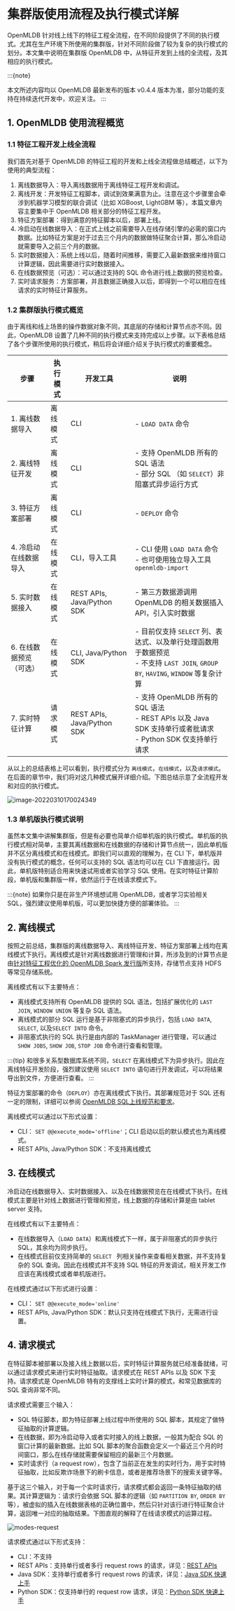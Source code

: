 # 集群版使用流程及执行模式详解

OpenMLDB 针对线上线下的特征工程全流程，在不同阶段提供了不同的执行模式。尤其在生产环境下所使用的集群版，针对不同阶段做了较为复杂的执行模式的划分。本文集中说明在集群版 OpenMLDB 中，从特征开发到上线的全流程，及其相应的执行模式。

:::{note}

本文所述内容均以 OpenMLDB 最新发布的版本 v0.4.4 版本为准，部分功能的支持在持续迭代开发中，欢迎关注。
:::

## 1. OpenMLDB 使用流程概览

### 1.1 特征工程开发上线全流程

我们首先对基于 OpenMLDB 的特征工程的开发和上线全流程做总结概述，以下为使用的典型流程：

1. 离线数据导入：导入离线数据用于离线特征工程开发和调试。
2. 离线开发：开发特征工程脚本，调试到效果满意为止。注意在这个步骤里会牵涉到机器学习模型的联合调试（比如 XGBoost, LightGBM 等），本篇文章内容主要集中于 OpenMLDB 相关部分的特征工程开发。
3. 特征方案部署：得到满意的特征脚本以后，部署上线。
4. 冷启动在线数据导入：在正式上线之前需要导入在线存储引擎的必需的窗口内数据。比如特征方案是对于过去三个月内的数据做特征聚合计算，那么冷启动就需要导入之前三个月的数据。
4. 实时数据接入：系统上线以后，随着时间推移，需要汇入最新数据来维持窗口计算逻辑，因此需要进行实时数据接入。
5. 在线数据预览（可选）：可以通过支持的 SQL 命令进行线上数据的预览检查。
6. 实时请求服务：方案部署，并且数据正确接入以后，即得到一个可以相应在线请求的实时特征计算服务。

### 1.2 集群版执行模式概览

由于离线和线上场景的操作数据对象不同，其底层的存储和计算节点亦不同。因此，OpenMLDB 设置了几种不同的执行模式来支持完成以上步骤。以下表格总结了各个步骤所使用的执行模式，稍后将会详细介绍关于执行模式的重要概念。


| 步骤                    | 执行模式 | 开发工具                   | 说明                                                         |
| ----------------------- | -------- | -------------------------- | ------------------------------------------------------------ |
| 1. 离线数据导入         | 离线模式 | CLI                        | - `LOAD DATA` 命令<br />                                     |
| 2. 离线特征开发         | 离线模式 | CLI                        | - 支持 OpenMLDB 所有的 SQL 语法<br />- 部分 SQL （如 `SELECT`）非阻塞式异步运行方式 |
| 3. 特征方案部署         | 离线模式 | CLI                        | - `DEPLOY` 命令                                              |
| 4. 冷启动在线数据导入   | 在线模式 | CLI，导入工具              | - CLI 使用 `LOAD DATA` 命令<br />- 也可使用独立导入工具 `openmldb-import` |
| 5. 实时数据接入         | 在线模式 | REST APIs, Java/Python SDK | - 第三方数据源调用 OpenMLDB 的相关数据插入 API，引入实时数据 |
| 6. 在线数据预览（可选） | 在线模式 | CLI, Java/Python SDK       | - 目前仅支持 `SELECT` 列、表达式、以及单行处理函数用于数据预览<br />- 不支持 `LAST JOIN`, `GROUP BY`, `HAVING`, `WINDOW` 等复杂计算<br /> |
| 7. 实时特征计算         | 请求模式 | REST APIs, Java/Python SDK | - 支持 OpenMLDB 所有的 SQL 语法<br />- REST APIs 以及 Java SDK 支持单行或者批请求<br />- Python SDK 仅支持单行请求 |

从以上的总结表格上可以看到，执行模式分为 `离线模式`，`在线模式`，以及`请求模式`。在后面的章节中，我们将对这几种模式展开详细介绍。下图总结示意了全流程开发和对应的执行模式。

![image-20220310170024349](images/modes-flow.png)

### 1.3 单机版执行模式说明

虽然本文集中讲解集群版，但是有必要也简单介绍单机版的执行模式。单机版的执行模式相对简单，主要其离线数据和在线数据的存储和计算节点统一，因此单机版并不区分离线模式和在线模式。即我们可以直观的理解为，在 CLI 下，单机版并没有执行模式的概念，任何可以支持的 SQL 语法均可以在 CLI 下直接运行。因此，单机版特别适合用来快速试用或者实验学习 SQL 使用。在实时特征计算阶段，单机版和集群版一样，依然运行于在线请求模式下。

:::{note}
如果你只是在非生产环境想试用 OpenMLDB，或者学习实验相关 SQL，强烈建议使用单机版，可以更加快捷方便的部署体验。
:::

## 2. 离线模式

按照之前总结，集群版的离线数据导入、离线特征开发、特征方案部署上线均在离线模式下执行。离线模式是针对离线数据进行管理和计算，所涉及到的计算节点是由[针对特征工程优化的 OpenMLDB Spark 发行版](http://docs-cn.openmldb.ai/2620858)所支持，存储节点支持 HDFS 等常见存储系统。

离线模式有以下主要特点：

- 离线模式支持所有 OpenMLDB 提供的 SQL 语法，包括扩展优化的 `LAST JOIN`, `WINDOW UNION` 等复杂 SQL 语法。
- 离线模式的部分 SQL 运行是基于非阻塞式的异步执行，包括 `LOAD DATA`, `SELECT`, 以及`SELECT INTO` 命令。
- 非阻塞式执行的 SQL 执行是由内部的 TaskManager 进行管理，可以通过 `SHOW JOBS`, `SHOW JOB`, `STOP JOB` 命令进行查看和管理。

:::{tip}
和很多关系型数据库系统不同，`SELECT` 在离线模式下为异步执行。因此在离线特征开发阶段，强烈建议使用 `SELECT INTO` 语句进行开发调试，可以将结果导出到文件，方便进行查看。
:::

特征方案部署的命令（`DEPLOY`）亦在离线模式下执行。其部署规范对于 SQL 还有一定的限制，详细可以参阅 [OpenMLDB SQL上线规范和要求](http://docs-cn.openmldb.ai/2620917)。

离线模式可以通过以下形式设置：

- CLI： `SET @@execute_mode='offline'`；CLI 启动以后的默认模式也为离线模式。
- REST APIs, Java/Python SDK：不支持离线模式

## 3. 在线模式

冷启动在线数据导入、实时数据接入、以及在线数据预览在在线模式下执行。在线模式主要是针对线上数据进行管理和预览，线上数据的存储和计算是由 tablet server 支持。

在线模式有以下主要特点：

- 在线数据导入（`LOAD DATA`）和离线模式下一样，属于非阻塞式的异步执行 SQL，其余均为同步执行。
- 在线模式目前仅支持简单的 `SELECT ` 列相关操作来查看相关数据，并不支持复杂的 SQL 查询。因此在线模式并不支持 SQL 特征的开发调试，相关开发工作应该在离线模式或者单机版进行。

在线模式通过以下形式进行设置：

- CLI： `SET @@execute_mode='online'`
- REST APIs, Java/Python SDK：默认只支持在线模式下执行，无需进行设置。

## 4. 请求模式

在特征脚本被部署以及接入线上数据以后，实时特征计算服务就已经准备就绪，可以通过请求模式来进行实时特征抽取。请求模式在 REST APIs 以及 SDK 下支持。请求模式是 OpenMLDB 特有的支撑线上实时计算的模式，和常见数据库的 SQL 查询非常不同。

请求模式需要三个输入：

- SQL 特征脚本，即为特征部署上线过程中所使用的 SQL 脚本，其规定了做特征抽取的计算逻辑。
- 在线数据，即为冷启动导入或者实时接入的线上数据，一般其为配合 SQL 的窗口计算的最新数据。比如 SQL 脚本的聚合函数会定义一个最近三个月的时间窗口，那么在线存储就需要保留相应的最新三个月数据。
- 实时请求行（a request row），包含了当前正在发生的实时行为，用于实时特征抽取，比如反欺诈场景下的刷卡信息，或者是推荐场景下的搜索关键字等。

基于这三个输入，对于每一个实时请求行，请求模式都会返回一条特征抽取的结果。其计算逻辑为：请求行会依据 SQL 脚本的逻辑（如 `PARTITION BY`, `ORDER BY` 等），被虚拟的插入在线数据表格的正确位置中，然后只针对该行进行特征聚合计算，返回唯一对应的抽取结果。下图直观的解释了在线请求模式的运算过程。

![modes-request](images/modes-request.png)

请求模式通过以下形式支持：

- CLI：不支持
- REST APIs：支持单行或者多行 request rows 的请求，详见：[REST APIs](http://docs-cn.openmldb.ai/2620875)
- Java SDK：支持单行或者多行 request rows 的请求，详见：[Java SDK 快速上手](http://docs-cn.openmldb.ai/2620853)
- Python SDK：仅支持单行的 request row 请求，详见：[Python SDK 快速上手](http://docs-cn.openmldb.ai/2620854)
